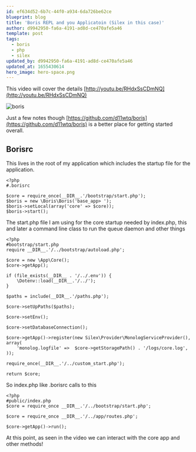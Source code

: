 ```yaml
---
id: ef634d52-6b7c-44f0-a934-6da726be62ce
blueprint: blog
title: 'Boris REPL and you Applicatoin (Silex in this case)'
author: d9942950-fa6a-4191-ad8d-ce470afe5a46
template: post
tags:
  - boris
  - php
  - silex
updated_by: d9942950-fa6a-4191-ad8d-ce470afe5a46
updated_at: 1655430614
hero_image: hero-space.png
---
```

This video will cover the details [http://youtu.be/RHdxSsCDmNQ](http://youtu.be/RHdxSsCDmNQ) 

![boris](https://camo.githubusercontent.com/18c23fa613beeb044a7ba1ba58a5dfefe120ca6f/687474703a2f2f646c2e64726f70626f782e636f6d2f752f3530383630372f426f72697344656d6f2d76342e676966)

Just a few notes though [https://github.com/d11wtq/boris](https://github.com/d11wtq/boris) is a better place for getting started overall.

## Borisrc

This lives in the root of my application which includes the startup file for the application.

~~~
<?php
#.borisrc

$core = require_once(__DIR__.'/bootstrap/start.php');
$boris = new \Boris\Boris('base_app> ');
$boris->setLocal(array('core' => $core));
$boris->start();
~~~

The start.php file I am using for the core startup needed by index.php, this and later a command line class to run the queue daemon and other things

~~~
<?php
#bootstrap/start.php
require __DIR__.'/../bootstrap/autoload.php';

$core = new \App\Core();
$core->getApp();

if (file_exists(__DIR__ . '/../.env')) {
    \Dotenv::load(__DIR__.'/../');
}

$paths = include(__DIR__.'/paths.php');

$core->setUpPaths($paths);

$core->setEnv();

$core->setDatabaseConnection();

$core->getApp()->register(new Silex\Provider\MonologServiceProvider(), array(
    'monolog.logfile' =>  $core->getStoragePath() . '/logs/core.log',
));

require_once(__DIR__.'/../custom_start.php');

return $core;

~~~


So index.php like .borisrc calls to this

~~~
<?php
#public/index.php
$core = require_once __DIR__.'/../bootstrap/start.php';

$core = require_once __DIR__.'/../app/routes.php';

$core->getApp()->run();
~~~

At this point, as seen in the video we can interact with the core app and other methods!
